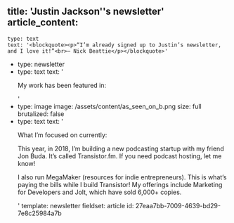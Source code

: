 title: 'Justin Jackson''s newsletter'
article_content:
  -
    type: text
    text: '<blockquote><p>“I’m already signed up to Justin’s newsletter, and I love it!”<br>– Nick Beattie</p></blockquote>'
  -
    type: newsletter
  -
    type: text
    text: '<p>My work has been featured in:</p>'
  -
    type: image
    image: /assets/content/as_seen_on_b.png
    size: full
    brutalized: false
  -
    type: text
    text: '<p>What I’m focused on currently:</p><p>This year, in 2018, I’m building a new podcasting startup with my friend Jon Buda. It’s called Transistor.fm. If you need podcast hosting, let me know!</p><p>I also run MegaMaker (resources for indie entrepreneurs). This is what’s paying the bills while I build Transistor! My offerings include Marketing for Developers and Jolt, which have sold 6,000+ copies.</p>'
template: newsletter
fieldset: article
id: 27eaa7bb-7009-4639-bd29-7e8c25984a7b
